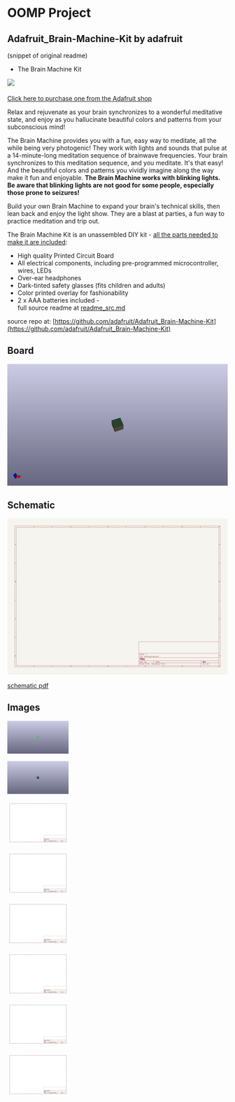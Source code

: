 # OOMP Project  
## Adafruit_Brain-Machine-Kit  by adafruit  
  
(snippet of original readme)  
  
- The Brain Machine Kit  
  
<a href="http://www.adafruit.com/products/287"><img src="assets/board.jpg?raw=true" width="500px"><br/>  
Click here to purchase one from the Adafruit shop  
</a>  
  
Relax and rejuvenate as your brain synchronizes to a wonderful meditative state, and enjoy as you hallucinate beautiful colors and patterns from your subconscious mind!  
  
The Brain Machine provides you with a fun, easy way to meditate, all the while being very photogenic! They work with lights and sounds that pulse at a 14-minute-long meditation sequence of brainwave frequencies. Your brain synchronizes to this meditation sequence, and you meditate. It's that easy! And the beautiful colors and patterns you vividly imagine along the way make it fun and enjoyable. __The Brain Machine works with blinking lights. Be aware that blinking lights are not good for some people, especially those prone to seizures!__  
  
Build your own Brain Machine to expand your brain's technical skills, then lean back and enjoy the light show. They are a blast at parties, a fun way to practice meditation and trip out.  
  
The Brain Machine Kit is an unassembled DIY kit - [all the parts needed to make it are included](https://learn.adafruit.com/brain-machine):  
  
- High quality Printed Circuit Board  
- All electrical components, including pre-programmed microcontroller, wires, LEDs  
- Over-ear headphones  
- Dark-tinted safety glasses (fits children and adults)  
- Color printed overlay for fashionability  
- 2 x AAA batteries included -  
  full source readme at [readme_src.md](readme_src.md)  
  
source repo at: [https://github.com/adafruit/Adafruit_Brain-Machine-Kit](https://github.com/adafruit/Adafruit_Brain-Machine-Kit)  
## Board  
  
[![working_3d.png](working_3d_600.png)](working_3d.png)  
## Schematic  
  
[![working_schematic.png](working_schematic_600.png)](working_schematic.png)  
  
[schematic pdf](working_schematic.pdf)  
## Images  
  
[![working_3D_bottom.png](working_3D_bottom_140.png)](working_3D_bottom.png)  
  
[![working_3D_top.png](working_3D_top_140.png)](working_3D_top.png)  
  
[![working_assembly_page_01.png](working_assembly_page_01_140.png)](working_assembly_page_01.png)  
  
[![working_assembly_page_02.png](working_assembly_page_02_140.png)](working_assembly_page_02.png)  
  
[![working_assembly_page_03.png](working_assembly_page_03_140.png)](working_assembly_page_03.png)  
  
[![working_assembly_page_04.png](working_assembly_page_04_140.png)](working_assembly_page_04.png)  
  
[![working_assembly_page_05.png](working_assembly_page_05_140.png)](working_assembly_page_05.png)  
  
[![working_assembly_page_06.png](working_assembly_page_06_140.png)](working_assembly_page_06.png)  
